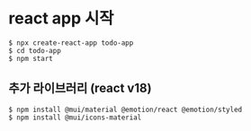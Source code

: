 # react app 시작
```
$ npx create-react-app todo-app
$ cd todo-app
$ npm start
```

## 추가 라이브러리 (react v18)
```
$ npm install @mui/material @emotion/react @emotion/styled
$ npm install @mui/icons-material
```